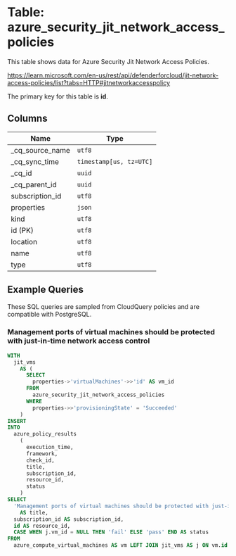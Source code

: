 # Table: azure_security_jit_network_access_policies

This table shows data for Azure Security Jit Network Access Policies.

https://learn.microsoft.com/en-us/rest/api/defenderforcloud/jit-network-access-policies/list?tabs=HTTP#jitnetworkaccesspolicy

The primary key for this table is **id**.

## Columns

| Name          | Type          |
| ------------- | ------------- |
|_cq_source_name|`utf8`|
|_cq_sync_time|`timestamp[us, tz=UTC]`|
|_cq_id|`uuid`|
|_cq_parent_id|`uuid`|
|subscription_id|`utf8`|
|properties|`json`|
|kind|`utf8`|
|id (PK)|`utf8`|
|location|`utf8`|
|name|`utf8`|
|type|`utf8`|

## Example Queries

These SQL queries are sampled from CloudQuery policies and are compatible with PostgreSQL.

### Management ports of virtual machines should be protected with just-in-time network access control

```sql
WITH
  jit_vms
    AS (
      SELECT
        properties->'virtualMachines'->>'id' AS vm_id
      FROM
        azure_security_jit_network_access_policies
      WHERE
        properties->>'provisioningState' = 'Succeeded'
    )
INSERT
INTO
  azure_policy_results
    (
      execution_time,
      framework,
      check_id,
      title,
      subscription_id,
      resource_id,
      status
    )
SELECT
  'Management ports of virtual machines should be protected with just-in-time network access control'
    AS title,
  subscription_id AS subscription_id,
  id AS resource_id,
  CASE WHEN j.vm_id = NULL THEN 'fail' ELSE 'pass' END AS status
FROM
  azure_compute_virtual_machines AS vm LEFT JOIN jit_vms AS j ON vm.id = j.vm_id;
```


